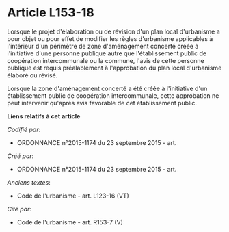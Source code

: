 # Article L153-18

Lorsque le projet d'élaboration ou de révision d'un plan local d'urbanisme a pour objet ou pour effet de modifier les règles
d'urbanisme applicables à l'intérieur d'un périmètre de zone d'aménagement concerté créée à l'initiative d'une personne
publique autre que l'établissement public de coopération intercommunale ou la commune, l'avis de cette personne publique est
requis préalablement à l'approbation du plan local d'urbanisme élaboré ou révisé.

Lorsque la zone d'aménagement concerté a été créée à l'initiative d'un établissement public de coopération intercommunale,
cette approbation ne peut intervenir qu'après avis favorable de cet établissement public.

**Liens relatifs à cet article**

_Codifié par_:

  - ORDONNANCE n°2015-1174 du 23 septembre 2015 - art.

_Créé par_:

  - ORDONNANCE n°2015-1174 du 23 septembre 2015 - art.

_Anciens textes_:

  - Code de l'urbanisme - art. L123-16 (VT)

_Cité par_:

  - Code de l'urbanisme - art. R153-7 (V)
